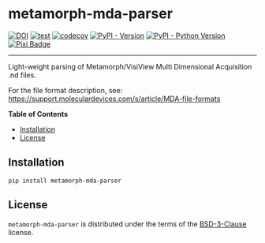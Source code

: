 # metamorph-mda-parser

[![DOI](https://zenodo.org/badge/772082904.svg)](https://doi.org/10.5281/zenodo.14592243)
[![test](https://github.com/fmi-faim/metamorph-mda-parser/actions/workflows/test.yml/badge.svg)](https://github.com/fmi-faim/metamorph-mda-parser/actions/workflows/test.yml)
[![codecov](https://codecov.io/gh/fmi-faim/metamorph-mda-parser/graph/badge.svg?token=X8NBB1B44N)](https://codecov.io/gh/fmi-faim/metamorph-mda-parser)
[![PyPI - Version](https://img.shields.io/pypi/v/metamorph-mda-parser.svg)](https://pypi.org/project/metamorph-mda-parser)
[![PyPI - Python Version](https://img.shields.io/pypi/pyversions/metamorph-mda-parser.svg)](https://pypi.org/project/metamorph-mda-parser)
[![Pixi Badge](https://img.shields.io/endpoint?url=https://raw.githubusercontent.com/prefix-dev/pixi/main/assets/badge/v0.json)](https://pixi.sh)

-----

Light-weight parsing of Metamorph/VisiView Multi Dimensional Acquisition .nd files.

For the file format description, see: https://support.moleculardevices.com/s/article/MDA-file-formats

**Table of Contents**

- [Installation](#installation)
- [License](#license)

## Installation

```console
pip install metamorph-mda-parser
```

## License

`metamorph-mda-parser` is distributed under the terms of the [BSD-3-Clause](https://spdx.org/licenses/BSD-3-Clause.html) license.
